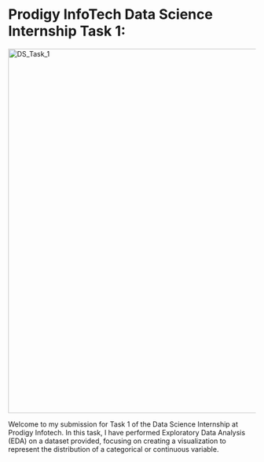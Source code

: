 # Prodigy InfoTech Data Science Internship Task 1:

<img width="742" alt="DS_Task_1" src="https://github.com/ashrafeesa/PRODIGY_DS_01/assets/143039004/d8c0515e-42bc-498e-b747-36ed0c0ba6ff">
<p>Welcome to my submission for Task 1 of the Data Science Internship at Prodigy Infotech. In this task, I have performed Exploratory Data Analysis (EDA) on a dataset provided, focusing on creating a visualization to represent the distribution of a categorical or continuous variable.</p>
